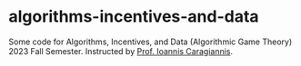 # algorithms-incentives-and-data
Some code for Algorithms, Incentives, and Data (Algorithmic Game Theory) 2023 Fall Semester. Instructed by [Prof. Ioannis Caragiannis](https://cs.au.dk/~iannis/).
